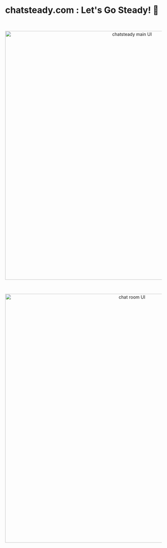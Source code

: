 # chatsteady.com : Let's Go Steady! 💙

<br />


<p align="center">
  <img src="./b613c6a1-423c-4124-ae88-8da7498d9bf9.png" alt="chatsteady main UI" width="800"/>
</p>

<br />

<p align="center">
  <img src="./4ede72e8-56a4-436c-8406-6ced859c57ef.png" alt="chat room UI" width="800"/>
</p>

